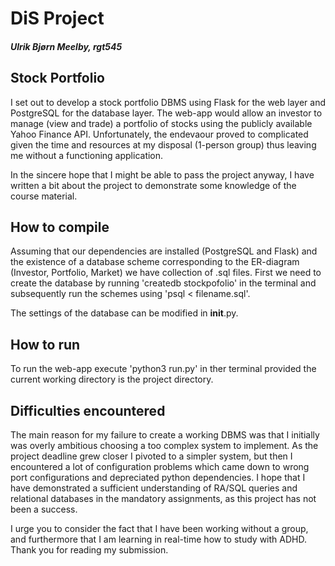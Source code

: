 # DiS Project
##### Ulrik Bjørn Meelby, rgt545

## Stock Portfolio
I set out to develop a stock portfolio DBMS using Flask for the web layer and PostgreSQL for the database layer. The web-app would allow an investor to manage (view and trade) a portfolio of stocks using the publicly available Yahoo Finance API. 
Unfortunately, the endevaour proved to complicated given the time and resources at my disposal (1-person group) thus leaving me without a functioning application. 

In the sincere hope that I might be able to pass the project anyway, I have written a bit about the project to demonstrate some knowledge of the course material.  

## How to compile
Assuming that our dependencies are installed (PostgreSQL and Flask) and the existence of a database scheme corresponding to the ER-diagram (Investor, Portfolio, Market) we have collection of .sql files. First we need to create the database by running 'createdb stockpofolio' in the terminal and subsequently run the schemes using 'psql < filename.sql'. 

The settings of the database can be modified in __init__.py.

## How to run
To run the web-app execute 'python3 run.py' in ther terminal provided the current working directory is the project directory.

## Difficulties encountered
The main reason for my failure to create a working DBMS was that I initially was overly ambitious choosing a too complex system to implement. As the project deadline grew closer I pivoted to a simpler system, but then I encountered a lot of configuration problems which came down to wrong port configurations and depreciated python dependencies. I hope that I have demonstrated a sufficient understanding of RA/SQL queries and relational databases in the mandatory assignments, as this project has not been a success. 

I urge you to consider the fact that I have been working without a group, and furthermore that I am learning in real-time how to study with ADHD. Thank you for reading my submission. 


















